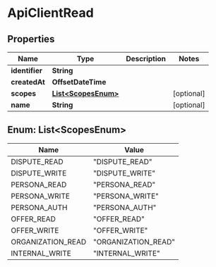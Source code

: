 

# ApiClientRead



## Properties

| Name | Type | Description | Notes |
|------------ | ------------- | ------------- | -------------|
|**identifier** | **String** |  |  |
|**createdAt** | **OffsetDateTime** |  |  |
|**scopes** | [**List&lt;ScopesEnum&gt;**](#List&lt;ScopesEnum&gt;) |  |  [optional] |
|**name** | **String** |  |  [optional] |



## Enum: List&lt;ScopesEnum&gt;

| Name | Value |
|---- | -----|
| DISPUTE_READ | &quot;DISPUTE_READ&quot; |
| DISPUTE_WRITE | &quot;DISPUTE_WRITE&quot; |
| PERSONA_READ | &quot;PERSONA_READ&quot; |
| PERSONA_WRITE | &quot;PERSONA_WRITE&quot; |
| PERSONA_AUTH | &quot;PERSONA_AUTH&quot; |
| OFFER_READ | &quot;OFFER_READ&quot; |
| OFFER_WRITE | &quot;OFFER_WRITE&quot; |
| ORGANIZATION_READ | &quot;ORGANIZATION_READ&quot; |
| INTERNAL_WRITE | &quot;INTERNAL_WRITE&quot; |



